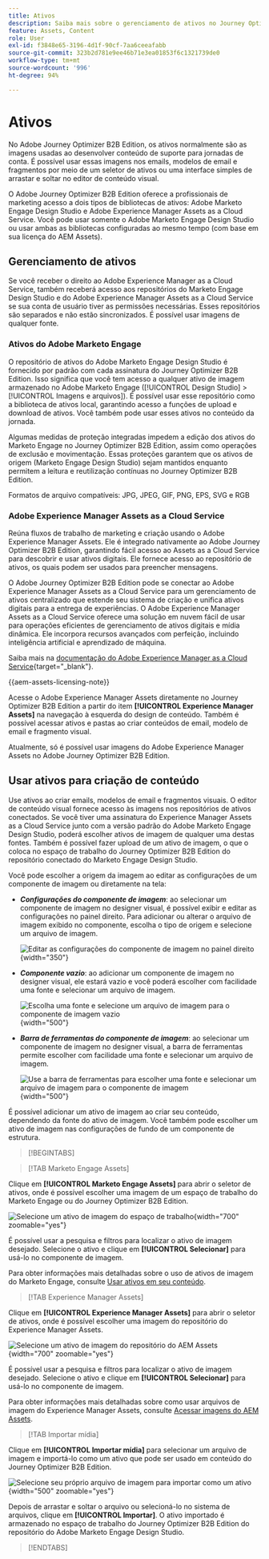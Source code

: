 ```yaml
---
title: Ativos
description: Saiba mais sobre o gerenciamento de ativos no Journey Optimizer B2B Edition.
feature: Assets, Content
role: User
exl-id: f3848e65-3196-4d1f-90cf-7aa6ceeafabb
source-git-commit: 323b2d781e9ee46b71e3ea01853f6c1321739de0
workflow-type: tm+mt
source-wordcount: '996'
ht-degree: 94%

---
```


# Ativos

No Adobe Journey Optimizer B2B Edition, os ativos normalmente são as imagens usadas ao desenvolver conteúdo de suporte para jornadas de conta. É possível usar essas imagens nos emails, modelos de email e fragmentos por meio de um seletor de ativos ou uma interface simples de arrastar e soltar no editor de conteúdo visual.

O Adobe Journey Optimizer B2B Edition oferece a profissionais de marketing acesso a dois tipos de bibliotecas de ativos: Adobe Marketo Engage Design Studio e Adobe Experience Manager Assets as a Cloud Service. Você pode usar somente o Adobe Marketo Engage Design Studio ou usar ambas as bibliotecas configuradas ao mesmo tempo (com base em sua licença do AEM Assets).

## Gerenciamento de ativos

Se você receber o direito ao Adobe Experience Manager as a Cloud Service, também receberá acesso aos repositórios do Marketo Engage Design Studio e do Adobe Experience Manager Assets as a Cloud Service se sua conta de usuário tiver as permissões necessárias. Esses repositórios são separados e não estão sincronizados. É possível usar imagens de qualquer fonte.

### Ativos do Adobe Marketo Engage

O repositório de ativos do Adobe Marketo Engage Design Studio é fornecido por padrão com cada assinatura do Journey Optimizer B2B Edition. Isso significa que você tem acesso a qualquer ativo de imagem armazenado no Adobe Marketo Engage ([!UICONTROL Design Studio] > [!UICONTROL Imagens e arquivos]). É possível usar esse repositório como a biblioteca de ativos local, garantindo acesso a funções de upload e download de ativos. Você também pode usar esses ativos no conteúdo da jornada.

Algumas medidas de proteção integradas impedem a edição dos ativos do Marketo Engage no Journey Optimizer B2B Edition, assim como operações de exclusão e movimentação. Essas proteções garantem que os ativos de origem (Marketo Engage Design Studio) sejam mantidos enquanto permitem a leitura e reutilização contínuas no Journey Optimizer B2B Edition.

Formatos de arquivo compatíveis: JPG, JPEG, GIF, PNG, EPS, SVG e RGB

### Adobe Experience Manager Assets as a Cloud Service

Reúna fluxos de trabalho de marketing e criação usando o Adobe Experience Manager Assets. Ele é integrado nativamente ao Adobe Journey Optimizer B2B Edition, garantindo fácil acesso ao Assets as a Cloud Service para descobrir e usar ativos digitais. Ele fornece acesso ao repositório de ativos, os quais podem ser usados para preencher mensagens.

O Adobe Journey Optimizer B2B Edition pode se conectar ao Adobe Experience Manager Assets as a Cloud Service para um gerenciamento de ativos centralizado que estende seu sistema de criação e unifica ativos digitais para a entrega de experiências. O Adobe Experience Manager Assets as a Cloud Service oferece uma solução em nuvem fácil de usar para operações eficientes de gerenciamento de ativos digitais e mídia dinâmica. Ele incorpora recursos avançados com perfeição, incluindo inteligência artificial e aprendizado de máquina.

Saiba mais na [documentação do Adobe Experience Manager as a Cloud Service](https://experienceleague.adobe.com/pt-br/docs/experience-manager-cloud-service/content/assets/overview){target="_blank"}.

{{aem-assets-licensing-note}}

Acesse o Adobe Experience Manager Assets diretamente no Journey Optimizer B2B Edition a partir do item **[!UICONTROL Experience Manager Assets]** na navegação à esquerda do design de conteúdo. Também é possível acessar ativos e pastas ao criar conteúdos de email, modelo de email e fragmento visual.

Atualmente, só é possível usar imagens do Adobe Experience Manager Assets no Adobe Journey Optimizer B2B Edition.

## Usar ativos para criação de conteúdo

Use ativos ao criar emails, modelos de email e fragmentos visuais. O editor de conteúdo visual fornece acesso às imagens nos repositórios de ativos conectados. Se você tiver uma assinatura do Experience Manager Assets as a Cloud Service junto com a versão padrão do Adobe Marketo Engage Design Studio, poderá escolher ativos de imagem de qualquer uma destas fontes. Também é possível fazer upload de um ativo de imagem, o que o coloca no espaço de trabalho do Journey Optimizer B2B Edition do repositório conectado do Marketo Engage Design Studio.

Você pode escolher a origem da imagem ao editar as configurações de um componente de imagem ou diretamente na tela:

* **_Configurações do componente de imagem_**: ao selecionar um componente de imagem no designer visual, é possível exibir e editar as configurações no painel direito. Para adicionar ou alterar o arquivo de imagem exibido no componente, escolha o tipo de origem e selecione um arquivo de imagem.

  ![Editar as configurações do componente de imagem no painel direito](./assets/content-assets-image-settings.png){width="350"}

* **_Componente vazio_**: ao adicionar um componente de imagem no designer visual, ele estará vazio e você poderá escolher com facilidade uma fonte e selecionar um arquivo de imagem.

  ![Escolha uma fonte e selecione um arquivo de imagem para o componente de imagem vazio](./assets/content-assets-image-component-empty.png){width="500"}

* **_Barra de ferramentas do componente de imagem_**: ao selecionar um componente de imagem no designer visual, a barra de ferramentas permite escolher com facilidade uma fonte e selecionar um arquivo de imagem.

  ![Use a barra de ferramentas para escolher uma fonte e selecionar um arquivo de imagem para o componente de imagem](./assets/content-assets-image-toolbar-settings.png){width="500"}

É possível adicionar um ativo de imagem ao criar seu conteúdo, dependendo da fonte do ativo de imagem. Você também pode escolher um ativo de imagem nas configurações de fundo de um componente de estrutura.

>[!BEGINTABS]

>[!TAB Marketo Engage Assets]

Clique em **[!UICONTROL Marketo Engage Assets]** para abrir o seletor de ativos, onde é possível escolher uma imagem de um espaço de trabalho do Marketo Engage ou do Journey Optimizer B2B Edition.

![Selecione um ativo de imagem do espaço de trabalho](./assets/content-assets-image-me-selected.png){width="700" zoomable="yes"}

É possível usar a pesquisa e filtros para localizar o ativo de imagem desejado. Selecione o ativo e clique em **[!UICONTROL Selecionar]** para usá-lo no componente de imagem.

Para obter informações mais detalhadas sobre o uso de ativos de imagem do Marketo Engage, consulte [Usar ativos em seu conteúdo](./marketo-engage-design-studio.md#use-assets-in-your-content).

>[!TAB Experience Manager Assets]

Clique em **[!UICONTROL Experience Manager Assets]** para abrir o seletor de ativos, onde é possível escolher uma imagem do repositório do Experience Manager Assets.

![Selecione um ativo de imagem do repositório do AEM Assets](./assets/content-assets-image-aem-selected.png){width="700" zoomable="yes"}

É possível usar a pesquisa e filtros para localizar o ativo de imagem desejado. Selecione o ativo e clique em **[!UICONTROL Selecionar]** para usá-lo no componente de imagem.

Para obter informações mais detalhadas sobre como usar arquivos de imagem do Experience Manager Assets, consulte [Acessar imagens do AEM Assets](./aem-assets.md#access-aem-assets-images).

>[!TAB Importar mídia]

Clique em **[!UICONTROL Importar mídia]** para selecionar um arquivo de imagem e importá-lo como um ativo que pode ser usado em conteúdo do Journey Optimizer B2B Edition.

![Selecione seu próprio arquivo de imagem para importar como um ativo](./assets/content-assets-image-import-file-selected.png){width="500" zoomable="yes"}

Depois de arrastar e soltar o arquivo ou selecioná-lo no sistema de arquivos, clique em **[!UICONTROL Importar]**. O ativo importado é armazenado no espaço de trabalho do Journey Optimizer B2B Edition do repositório do Adobe Marketo Engage Design Studio.

>[!ENDTABS]
